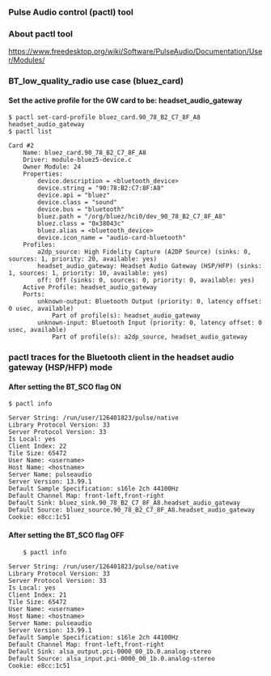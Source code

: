 ### Pulse Audio control (pactl) tool

### About pactl tool
https://www.freedesktop.org/wiki/Software/PulseAudio/Documentation/User/Modules/

### BT_low_quality_radio use case (bluez_card)

#### Set the active profile for the GW card to be: headset_audio_gateway

	$ pactl set-card-profile bluez_card.90_78_B2_C7_8F_A8 headset_audio_gateway
	$ pactl list
```
Card #2
	Name: bluez_card.90_78_B2_C7_8F_A8
	Driver: module-bluez5-device.c
	Owner Module: 24
	Properties:
		device.description = <bluetooth_device>
		device.string = "90:78:B2:C7:8F:A8"
		device.api = "bluez"
		device.class = "sound"
		device.bus = "bluetooth"
		bluez.path = "/org/bluez/hci0/dev_90_78_B2_C7_8F_A8"
		bluez.class = "0x38043c"
		bluez.alias = <bluetooth_device>
		device.icon_name = "audio-card-bluetooth"
	Profiles:
		a2dp_source: High Fidelity Capture (A2DP Source) (sinks: 0, sources: 1, priority: 20, available: yes)
		headset_audio_gateway: Headset Audio Gateway (HSP/HFP) (sinks: 1, sources: 1, priority: 10, available: yes)
		off: Off (sinks: 0, sources: 0, priority: 0, available: yes)
	Active Profile: headset_audio_gateway
	Ports:
		unknown-output: Bluetooth Output (priority: 0, latency offset: 0 usec, available)
			Part of profile(s): headset_audio_gateway
		unknown-input: Bluetooth Input (priority: 0, latency offset: 0 usec, available)
			Part of profile(s): a2dp_source, headset_audio_gateway
```
### pactl traces for the Bluetooth client in the headset audio gateway (HSP/HFP) mode

#### After setting the BT_SCO flag ON

	$ pactl info
```
Server String: /run/user/126401823/pulse/native
Library Protocol Version: 33
Server Protocol Version: 33
Is Local: yes
Client Index: 22
Tile Size: 65472
User Name: <username>
Host Name: <hostname>
Server Name: pulseaudio
Server Version: 13.99.1
Default Sample Specification: s16le 2ch 44100Hz
Default Channel Map: front-left,front-right
Default Sink: bluez_sink.90_78_B2_C7_8F_A8.headset_audio_gateway
Default Source: bluez_source.90_78_B2_C7_8F_A8.headset_audio_gateway
Cookie: e8cc:1c51
```

#### After setting the BT_SCO flag OFF

        $ pactl info
```
Server String: /run/user/126401823/pulse/native
Library Protocol Version: 33
Server Protocol Version: 33
Is Local: yes
Client Index: 21
Tile Size: 65472
User Name: <username>
Host Name: <hostname>
Server Name: pulseaudio
Server Version: 13.99.1
Default Sample Specification: s16le 2ch 44100Hz
Default Channel Map: front-left,front-right
Default Sink: alsa_output.pci-0000_00_1b.0.analog-stereo
Default Source: alsa_input.pci-0000_00_1b.0.analog-stereo
Cookie: e8cc:1c51
```

